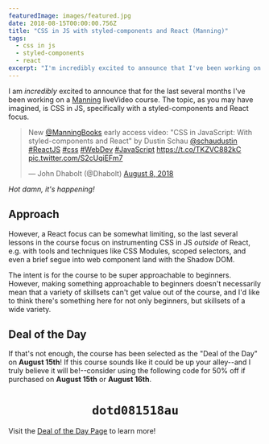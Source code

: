 ```yaml
---
featuredImage: images/featured.jpg
date: 2018-08-15T00:00:00.756Z
title: "CSS in JS with styled-components and React (Manning)"
tags:
  - css in js
  - styled-components
  - react
excerpt: "I'm incredibly excited to announce that I've been working on a Manning liveVideo course for the last several months with the intent to share all that makes CSS in JS great with the library styled-components"
---
```


I am _incredibly_ excited to announce that for the last several months I've been working on a [Manning][manning] liveVideo course. The topic, as you may have imagined, is CSS in JS, specifically with a styled-components and React focus.

<blockquote class="twitter-tweet" data-lang="en"><p lang="en" dir="ltr">New <a href="https://twitter.com/ManningBooks?ref_src=twsrc%5Etfw">@ManningBooks</a> early access video: &quot;CSS in JavaScript: With styled-components and React&quot; by Dustin Schau <a href="https://twitter.com/SchauDustin?ref_src=twsrc%5Etfw">@schaudustin</a> <a href="https://twitter.com/hashtag/ReactJS?src=hash&amp;ref_src=twsrc%5Etfw">#ReactJS</a> <a href="https://twitter.com/hashtag/css?src=hash&amp;ref_src=twsrc%5Etfw">#css</a> <a href="https://twitter.com/hashtag/WebDev?src=hash&amp;ref_src=twsrc%5Etfw">#WebDev</a> <a href="https://twitter.com/hashtag/JavaScript?src=hash&amp;ref_src=twsrc%5Etfw">#JavaScript</a> <a href="https://t.co/TKZVC882kC">https://t.co/TKZVC882kC</a> <a href="https://t.co/S2cUqiEFm7">pic.twitter.com/S2cUqiEFm7</a></p>&mdash; John Dhabolt (@Dhabolt) <a href="https://twitter.com/Dhabolt/status/1027139514186256384?ref_src=twsrc%5Etfw">August 8, 2018</a></blockquote>

_Hot damn, it's happening!_

## Approach

However, a React focus can be somewhat limiting, so the last several lessons in the course focus on instrumenting CSS in JS _outside_ of React, e.g. with tools and techniques like CSS Modules, scoped selectors, and even a brief segue into web component land with the Shadow DOM.

The intent is for the course to be super approachable to beginners. However, making something approachable to beginners doesn't necessarily mean that a variety of skillsets can't get value out of the course, and I'd like to think there's something here for not only beginners, but skillsets of a wide variety.

## Deal of the Day

If that's not enough, the course has been selected as the "Deal of the Day" on **August 15th**! If this course sounds like it could be up your alley--and I truly believe it will be!--consider using the following code for 50% off if purchased on **August 15th** or **August 16th**.

<h1 style="text-align: center; display: block;"><code>dotd081518au</code></h1>

Visit the [Deal of the Day Page][dod] to learn more!

[manning]: https://www.manning.com/
[dod]: http://bit.ly/2nxt6sK
